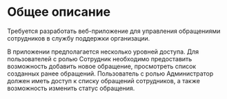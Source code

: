 # Общее описание

Требуется разработать веб-приложение для управления обращениями сотрудников в
службу поддержки организации.

В приложении предполагается несколько уровней доступа. Для пользователей с ролью
Сотрудник необходимо предоставить возможность добавить новое обращение,
просмотреть список созданных ранее обращений. Пользователь с ролью
Администратор должен иметь доступ к списку обращений сотрудников, а также
возможность изменить статус обращения.
